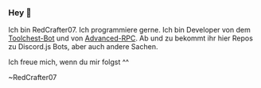 ### Hey 👋
Ich bin RedCrafter07. Ich programmiere gerne. Ich bin Developer von dem [Toolchest-Bot](https://github.com/toolchestbot) und von [Advanced-RPC](https://github.com/advancedrpc). Ab und zu bekommt ihr hier Repos zu Discord.js Bots, aber auch andere Sachen. 

Ich freue mich, wenn du mir folgst ^^

~RedCrafter07

